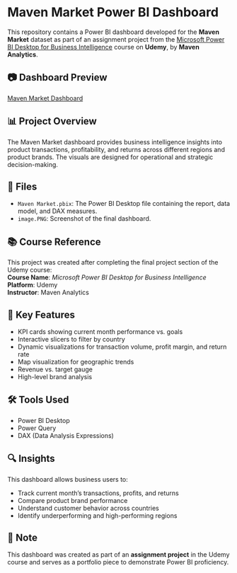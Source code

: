 # Maven Market Power BI Dashboard

This repository contains a Power BI dashboard developed for the **Maven Market** dataset as part of an assignment project from the [Microsoft Power BI Desktop for Business Intelligence](https://www.udemy.com/course/microsoft-power-bi-up-running-with-power-bi-desktop/) course on **Udemy**, by **Maven Analytics**.

## 📷 Dashboard Preview

[Maven Market Dashboard](https://github.com/user-attachments/assets/5bb14ab7-faee-48aa-a7da-28dbf1c1cbb2)

## 📊 Project Overview

The Maven Market dashboard provides business intelligence insights into product transactions, profitability, and returns across different regions and product brands. The visuals are designed for operational and strategic decision-making.

## 📁 Files

- `Maven Market.pbix`: The Power BI Desktop file containing the report, data model, and DAX measures.
- `image.PNG`: Screenshot of the final dashboard.

## 📚 Course Reference

This project was created after completing the final project section of the Udemy course:  
**Course Name**: *Microsoft Power BI Desktop for Business Intelligence*  
**Platform**: Udemy  
**Instructor**: Maven Analytics

## 🚀 Key Features

- KPI cards showing current month performance vs. goals  
- Interactive slicers to filter by country  
- Dynamic visualizations for transaction volume, profit margin, and return rate  
- Map visualization for geographic trends  
- Revenue vs. target gauge  
- High-level brand analysis

## 🛠 Tools Used

- Power BI Desktop  
- Power Query  
- DAX (Data Analysis Expressions)

## 🔍 Insights

This dashboard allows business users to:
- Track current month’s transactions, profits, and returns  
- Compare product brand performance  
- Understand customer behavior across countries  
- Identify underperforming and high-performing regions  

## 📌 Note

This dashboard was created as part of an **assignment project** in the Udemy course and serves as a portfolio piece to demonstrate Power BI proficiency.
